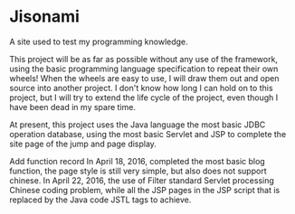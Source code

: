 # Jisonami

A site used to test my programming knowledge.

This project will be as far as possible without any use of the framework, using the basic programming language specification to repeat their own wheels! When the wheels are easy to use, I will draw them out and open source into another project. I don't know how long I can hold on to this project, but I will try to extend the life cycle of the project, even though I have been dead in my spare time.

At present, this project uses the Java language the most basic JDBC operation database, using the most basic Servlet and JSP to complete the site page of the jump and page display.

Add function record
In April 18, 2016, completed the most basic blog function, the page style is still very simple, but also does not support chinese.
In April 22, 2016, the use of Filter standard Servlet processing Chinese coding problem, while all the JSP pages in the JSP script that is replaced by the Java code JSTL tags to achieve.
